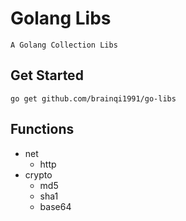 # Golang Libs

``A Golang Collection Libs``

## Get Started
```
go get github.com/brainqi1991/go-libs
```

## Functions
- net
  + http
- crypto
  + md5
  + sha1
  + base64
